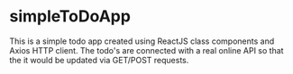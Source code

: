 # simpleToDoApp
This is a simple todo app created using ReactJS class components and Axios HTTP client. The todo's are connected with a real online API so that the it would be updated via GET/POST requests. 
